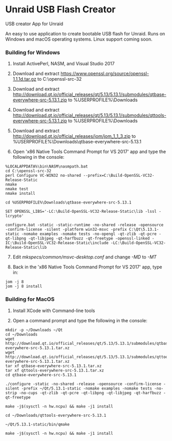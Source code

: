 # Unraid USB Flash Creator
USB creator App for Unraid

An easy to use application to create bootable USB flash for Unraid. Runs on Windows and macOS operating systems.  Linux support coming soon.

### Building for Windows
1. Install ActivePerl, NASM, and Visual Studio 2017

2. Download and extract https://www.openssl.org/source/openssl-1.1.1d.tar.gz to C:\openssl-src-32

3. Download and extract http://download.qt.io/official_releases/qt/5.13/5.13.1/submodules/qtbase-everywhere-src-5.13.1.zip to %USERPROFILE%\Downloads

4. Download and extract http://download.qt.io/official_releases/qt/5.13/5.13.1/submodules/qttools-everywhere-src-5.13.1.zip to %USERPROFILE%\Downloads

5. Download and extract http://download.qt.io/official_releases/jom/jom_1_1_3.zip to %USERPROFILE%\Downloads\qtbase-everywhere-src-5.13.1

6. Open 'x86 Native Tools Command Prompt for VS 2017' app and type the following in the console:
```
%LOCALAPPDATA%\bin\NASM\nasmpath.bat
cd C:\openssl-src-32
perl Configure VC-WIN32 no-shared --prefix=C:\Build-OpenSSL-VC32-Release-Static
nmake
nmake test
nmake install

cd %USERPROFILE%\Downloads\qtbase-everywhere-src-5.13.1

SET OPENSSL_LIBS='-LC:\Build-OpenSSL-VC32-Release-Static\lib -lssl -lcrypto' 

configure.bat -static -static-runtime -no-shared -release -opensource -confirm-license -silent -platform win32-msvc -prefix C:\Qt\5.13.1-static -nomake examples -nomake tests -no-opengl -qt-zlib -qt-pcre -qt-libpng -qt-libjpeg -qt-harfbuzz -qt-freetype -openssl-linked -IC:\Build-OpenSSL-VC32-Release-Static\include -LC:\Build-OpenSSL-VC32-Release-Static\lib
```

7. Edit _mkspecs/common/msvc-desktop.conf_ and change _-MD_ to _-MT_

8. Back in the 'x86 Native Tools Command Prompt for VS 2017' app, type in:
```
jom -j 8
jom -j 8 install
```

### Building for MacOS

1. Install XCode with Command-line tools

2. Open a command prompt and type the following in the console:
```
mkdir -p ~/Downloads ~/Qt
cd ~/Downloads
wget http://download.qt.io/official_releases/qt/5.13/5.13.1/submodules/qtbase-everywhere-src-5.13.1.tar.xz
wget http://download.qt.io/official_releases/qt/5.13/5.13.1/submodules/qttools-everywhere-src-5.13.1.tar.xz
tar xf qtbase-everywhere-src-5.13.1.tar.xz
tar xf qttools-everywhere-src-5.13.1.tar.xz
cd qtbase-everywhere-src-5.13.1

./configure -static -no-shared -release -opensource -confirm-license -silent -prefix ~/Qt/5.13.1-static -nomake examples -nomake tests -no-strip -no-cups -qt-zlib -qt-pcre -qt-libpng -qt-libjpeg -qt-harfbuzz -qt-freetype

make -j$(sysctl -n hw.ncpu) && make -j1 install

cd ~/Downloads/qttools-everywhere-src-5.13.1

~/Qt/5.13.1-static/bin/qmake

make -j$(sysctl -n hw.ncpu) && make -j1 install
```
